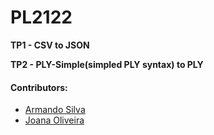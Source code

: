 # PL2122

**TP1 - CSV to JSON**

**TP2 - PLY-Simple(simpled PLY syntax) to PLY**

#### Contributors:
 - [Armando Silva](https://github.com/ArmandoBSilva99)
 - [Joana Oliveira](https://github.com/joanaaVO)
